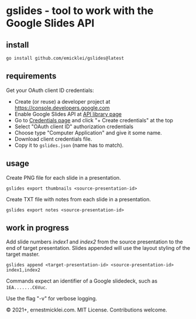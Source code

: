 # gslides - tool to work with the Google Slides API

## install

    go install github.com/emicklei/gslides@latest

## requirements

Get your OAuth client ID credentials:

* Create (or reuse) a developer project at <https://console.developers.google.com>
* Enable Google Slides API at [API library page](https://console.developers.google.com/apis/library)
* Go to [Credentials page](https://console.developers.google.com/apis/credentials) and click "+ Create credentials" at the top
* Select "OAuth client ID" authorization credentials
* Choose type "Computer Application" and give it some name.
* Download client credentials file.
* Copy it to `gslides.json` (name has to match).

## usage

 Create PNG file for each slide in a presentation.
 
    gslides export thumbnails <source-presentation-id>

 Create TXT file with notes from each slide in a presentation.
    
    gslides export notes <source-presentation-id>


## work in progress

Add slide numbers *index1* and *index2* from the source presentation to the end of target presentation.
Slides appended will use the layout styling of the target master.

    gslides append <target-presentation-id> <source-presentation-id> index1,index2

Commands expect an identifier of a Google slidedeck, such as `1EA.......C6Vuc`.

Use the flag "-v" for verbose logging.

&copy; 2021+, ernestmicklei.com. MIT License. Contributions welcome.